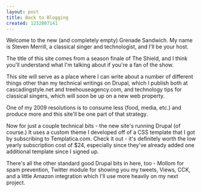 ```yaml
---
layout: post
title: Back to Blogging
created: 1232807141
---
```

<p>Welcome to the new (and completely empty) Grenade Sandwich. My name is Steven Merrill, a classical singer and technologist, and I'll be your host.</p>

<p>The title of this site comes from a season finale of The Shield, and I&nbsp;think you'll understand what I'm talking about if you're a fan of the show.</p>

<p>This site will serve as a place where I&nbsp;can write about a number of different things other than my technical writings on Drupal, which I&nbsp;publish both at cascadingstyle.net and treehouseagency.com, and technology tips for classical singers, which will soon be up on a new web property.</p><div style="page-break-after: always;"><span style="display: none;">&nbsp;</span></div>

<p>One of my 2009 resolutions is to consume less (food, media, etc.) and produce more and this site'll be one part of that strategy.</p>

<p>Now for just a couple technical bits - the new site's running Drupal (of course.)&nbsp;It uses a custom theme I&nbsp;developed off of a CSS&nbsp;template that I&nbsp;got by subscribing to Templatica.com. Check it out - it's definitely worth the low yearly subscription cost of $24, especially since they've already added one additional template since I&nbsp;signed up.</p>

<p>There's all the other standard good Drupal bits in here, too - Mollom for spam prevention, Twitter module for showing you my tweets, Views, CCK, and a little Amazon integration which I'll use more heavily on my next project.</p>
